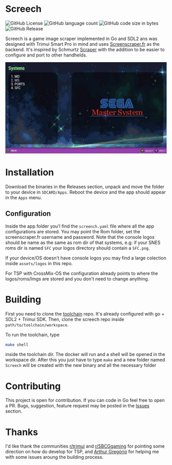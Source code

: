 # Screech

  <p align="left">
  <img alt="GitHub License" src="https://img.shields.io/github/license/anibaldeboni/screech?logo=gnu">
  <img alt="GitHub language count" src="https://img.shields.io/github/languages/count/anibaldeboni/screech?logo=go">
  <img alt="GitHub code size in bytes" src="https://img.shields.io/github/languages/code-size/anibaldeboni/rapper">
  <img href="https://github.com/anibaldeboni/rapper/releases/latest" alt="GitHub Release" src="https://img.shields.io/github/v/release/anibaldeboni/screech?logo=semanticrelease">
  </p>

Screech is a game image scraper implemented in Go and SDL2 ans was designed with Trimui Smart Pro in mind and uses [Screenscraper.fr](https://www.screenscraper.fr/) as the backend. It's inspired by Schmurtz [Scraper](https://github.com/schmurtzm/TrimUI-Smart-Pro/tree/main/Scraper) with the addition to be easier to configure and port to other handhelds.

![Screench main screen](./assets/screenshot.png)

# Installation
Download the binaries in the Releases section, unpack and move the folder to your device in  `SDCARD/Apps`. Reboot the device and the app should appear in the `Apps` menu.

## Configuration
Inside the app folder you'l find the `screench.yaml` file where all the app configurations are stored. You may point the Rom folder, set the screenscraper.fr username and password. Note that the console logos should be name as the same as rom dir of that systems, e.g: if your SNES roms dir is named `SFC` your logos directory should contain a `SFC.png`.

If your device/OS doesn't have console logos you may find a large colection inside `assets/logos` in this repo.

For TSP with CrossMix-OS the configuration already points to where the logos/roms/Imgs are stored and you don't need to change anything.

# Building

First you need to clone the [toolchain](https://github.com/anibaldeboni/trimui-smart-pro-toolchain) repo. It's already configured with go + SDL2 + Trimui SDK.
Then, clone the screech repo inside `path/to/toolchain/workspace`.

To run the toolchain, type
```sh
make shell
```
inside the toolchain dir. The docker will run and a shell will be opened in the workspace dir.
After this you just have to type `make` and a new folder named `Screech` will be created with the new binary and all the necessary folder

# Contributing

This project is open for contribution. If you can code in Go feel free to open a PR.
 Bugs, suggestion, feature request may be posted in the [Issues](https://github.com/anibaldeboni/screech/issues) section.


# Thanks
I'd like thank the communities [r/trimui](https://www.reddit.com/r/trimui/) and [r/SBCGgaming](https://www.reddit.com/r/SBCGaming/) for pointing some direction on how do develop for TSP, and [Arthur Gregório](https://github.com/ogregorio?tab=repositories) for helping me with some issues aroung the building process.
